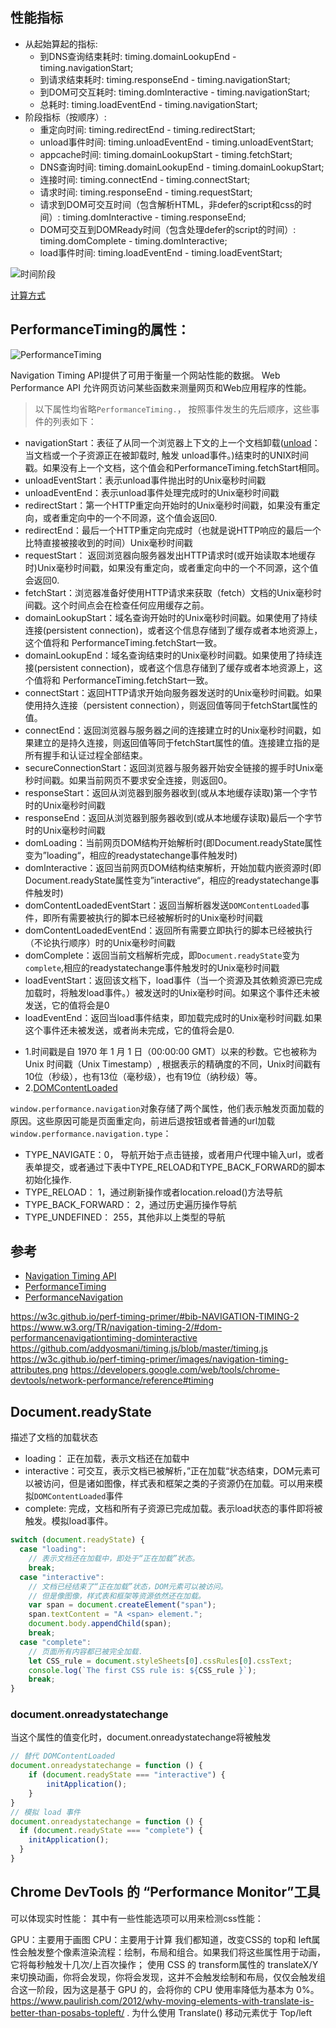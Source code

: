 ## 性能指标

- 从起始算起的指标:
    - 到DNS查询结束耗时: timing.domainLookupEnd - timing.navigationStart;
    - 到请求结束耗时: timing.responseEnd - timing.navigationStart;
    - 到DOM可交互耗时: timing.domInteractive - timing.navigationStart;
    - 总耗时: timing.loadEventEnd - timing.navigationStart;
- 阶段指标（按顺序）:
    - 重定向时间: timing.redirectEnd - timing.redirectStart;
    - unload事件时间: timing.unloadEventEnd - timing.unloadEventStart;
    - appcache时间: timing.domainLookupStart - timing.fetchStart;
    - DNS查询时间: timing.domainLookupEnd - timing.domainLookupStart;
    - 连接时间: timing.connectEnd - timing.connectStart;
    - 请求时间: timing.responseEnd - timing.requestStart;
    - 请求到DOM可交互时间（包含解析HTML，非defer的script和css的时间）: timing.domInteractive - timing.responseEnd;
    - DOM可交互到DOMReady时间（包含处理defer的script的时间）: timing.domComplete - timing.domInteractive;
    - load事件时间: timing.loadEventEnd - timing.loadEventStart;

![时间阶段](https://w3c.github.io/perf-timing-primer/images/navigation-timing-attributes.png)

[计算方式](https://github.com/addyosmani/timing.js)

## PerformanceTiming的属性：
![PerformanceTiming](https://cdn.suisuijiang.com/ImageMessage/5adad39555703565e79040fa_1562655809086.png)

Navigation Timing API提供了可用于衡量一个网站性能的数据。
Web Performance API 允许网页访问某些函数来测量网页和Web应用程序的性能。

> 以下属性均省略`PerformanceTiming.`， 按照事件发生的先后顺序，这些事件的列表如下：

- navigationStart：表征了从同一个浏览器上下文的上一个文档卸载([unload](https://developer.mozilla.org/zh-CN/docs/Web/Events/unload)：当文档或一个子资源正在被卸载时, 触发 unload事件。)结束时的UNIX时间戳。如果没有上一个文档，这个值会和PerformanceTiming.fetchStart相同。
- unloadEventStart：表示unload事件抛出时的Unix毫秒时间戳
- unloadEventEnd：表示unload事件处理完成时的Unix毫秒时间戳
- redirectStart：第一个HTTP重定向开始时的Unix毫秒时间戳，如果没有重定向，或者重定向中的一个不同源，这个值会返回0.
- redirectEnd：最后一个HTTP重定向完成时（也就是说HTTP响应的最后一个比特直接被接收到的时间）Unix毫秒时间戳
- requestStart： 返回浏览器向服务器发出HTTP请求时(或开始读取本地缓存时)Unix毫秒时间戳，如果没有重定向，或者重定向中的一个不同源，这个值会返回0.
- fetchStart：浏览器准备好使用HTTP请求来获取（fetch）文档的Unix毫秒时间戳。这个时间点会在检查任何应用缓存之前。
- domainLookupStart：域名查询开始时的Unix毫秒时间戳。如果使用了持续连接(persistent connection)，或者这个信息存储到了缓存或者本地资源上，这个值将和 PerformanceTiming.fetchStart一致。
- domainLookupEnd：域名查询结束时的Unix毫秒时间戳。如果使用了持续连接(persistent connection)，或者这个信息存储到了缓存或者本地资源上，这个值将和 PerformanceTiming.fetchStart一致。
- connectStart：返回HTTP请求开始向服务器发送时的Unix毫秒时间戳。如果使用持久连接（persistent connection），则返回值等同于fetchStart属性的值。
- connectEnd：返回浏览器与服务器之间的连接建立时的Unix毫秒时间戳，如果建立的是持久连接，则返回值等同于fetchStart属性的值。连接建立指的是所有握手和认证过程全部结束。
- secureConnectionStart：返回浏览器与服务器开始安全链接的握手时Unix毫秒时间戳。如果当前网页不要求安全连接，则返回0。
- responseStart：返回从浏览器到服务器收到(或从本地缓存读取)第一个字节时的Unix毫秒时间戳
- responseEnd：返回从浏览器到服务器收到(或从本地缓存读取)最后一个字节时的Unix毫秒时间戳
- domLoading：当前网页DOM结构开始解析时(即Document.readyState属性变为”loading“，相应的readystatechange事件触发时)
- domInteractive：返回当前网页DOM结构结束解析，开始加载内嵌资源时(即Document.readyState属性变为”interactive“，相应的readystatechange事件触发时)
- domContentLoadedEventStart：返回当解析器发送`DOMContentLoaded`事件，即所有需要被执行的脚本已经被解析时的Unix毫秒时间戳
- domContentLoadedEventEnd：返回所有需要立即执行的脚本已经被执行（不论执行顺序）时的Unix毫秒时间戳
- domComplete：返回当前文档解析完成，即`Document.readyState`变为`complete`,相应的readystatechange事件触发时的Unix毫秒时间戳
- loadEventStart：返回该文档下，load事件（当一个资源及其依赖资源已完成加载时，将触发load事件。）被发送时的Unix毫秒时间。如果这个事件还未被发送，它的值将会是0
- loadEventEnd：返回当load事件结束，即加载完成时的Unix毫秒时间戳.如果这个事件还未被发送，或者尚未完成，它的值将会是0.

> 
- 1.时间戳是自 1970 年 1 月 1 日（00:00:00 GMT）以来的秒数。它也被称为 Unix 时间戳（Unix Timestamp）, 根据表示的精确度的不同，Unix时间戳有10位（秒级），也有13位（毫秒级），也有19位（纳秒级）等。
- 2.[DOMContentLoaded](https://developer.mozilla.org/zh-CN/docs/Web/Events/DOMContentLoaded)

`window.performance.navigation`对象存储了两个属性，他们表示触发页面加载的原因。这些原因可能是页面重定向，前进后退按钮或者普通的url加载
`window.performance.navigation.type`：
- TYPE_NAVIGATE：0， 导航开始于点击链接，或者用户代理中输入url，或者表单提交，或者通过下表中TYPE_RELOAD和TYPE_BACK_FORWARD的脚本初始化操作.
- TYPE_RELOAD： 1，通过刷新操作或者location.reload()方法导航
- TYPE_BACK_FORWARD： 2，通过历史遍历操作导航
- TYPE_UNDEFINED： 255，其他非以上类型的导航


## 参考
- [Navigation Timing API](https://developer.mozilla.org/zh-CN/docs/Web/API/Navigation_timing_API)
- [PerformanceTiming](https://developer.mozilla.org/zh-CN/docs/Web/API/PerformanceTiming)
- [PerformanceNavigation](https://developer.mozilla.org/zh-CN/docs/Web/API/PerformanceNavigation)

https://w3c.github.io/perf-timing-primer/#bib-NAVIGATION-TIMING-2
https://www.w3.org/TR/navigation-timing-2/#dom-performancenavigationtiming-dominteractive
https://github.com/addyosmani/timing.js/blob/master/timing.js
https://w3c.github.io/perf-timing-primer/images/navigation-timing-attributes.png
https://developers.google.com/web/tools/chrome-devtools/network-performance/reference#timing

## Document.readyState

描述了文档的加载状态
- loading： 正在加载，表示文档还在加载中
- interactive：可交互，表示文档已被解析，”正在加载“状态结束，DOM元素可以被访问，但是诸如图像，样式表和框架之类的子资源仍在加载。可以用来模拟`DOMContentLoaded`事件
- complete: 完成，文档和所有子资源已完成加载。表示load状态的事件即将被触发。模拟load事件。
```js
switch (document.readyState) {
  case "loading":
    // 表示文档还在加载中，即处于“正在加载”状态。
    break;
  case "interactive":
    // 文档已经结束了“正在加载”状态，DOM元素可以被访问。
    // 但是像图像，样式表和框架等资源依然还在加载。
    var span = document.createElement("span");
    span.textContent = "A <span> element.";
    document.body.appendChild(span);
    break;
  case "complete":
    // 页面所有内容都已被完全加载.
    let CSS_rule = document.styleSheets[0].cssRules[0].cssText;
    console.log(`The first CSS rule is: ${CSS_rule }`);
    break;
}
```

### document.onreadystatechange
当这个属性的值变化时，document.onreadystatechange将被触发

```js
// 替代 DOMContentLoaded
document.onreadystatechange = function () {
    if (document.readyState === "interactive") {
        initApplication();
    }
}
// 模拟 load 事件
document.onreadystatechange = function () {
  if (document.readyState === "complete") {
    initApplication();
  }
}

```

## Chrome DevTools 的  “Performance Monitor”工具
可以体现实时性能：
其中有一些性能选项可以用来检测css性能：

GPU：主要用于画图
CPU：主要用于计算
我们都知道，改变CSS的 top和 left属性会触发整个像素渲染流程：绘制，布局和组合。如果我们将这些属性用于动画，它将每秒触发十几次/上百次操作；
使用 CSS 的 transform属性的 translateX/Y来切换动画，你将会发现，你将会发现，这并不会触发绘制和布局，仅仅会触发组合这一阶段，因为这是基于 GPU 的，会将你的 CPU 使用率降低为基本为 0%。
https://www.paulirish.com/2012/why-moving-elements-with-translate-is-better-than-posabs-topleft/ . 为什么使用 Translate() 移动元素优于 Top/left


